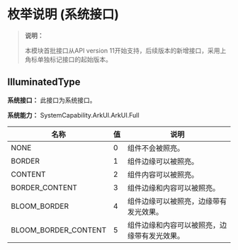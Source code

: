 # 枚举说明 (系统接口)
<!--Kit: ArkUI-->
<!--Subsystem: ArkUI-->
<!--Owner: @yihao-lin-->
<!--Designer: @piggyguy-->
<!--Tester: @songyanhong-->
<!--Adviser: @HelloCrease-->

>**说明：**
>
>本模块首批接口从API version 11开始支持，后续版本的新增接口，采用上角标单独标记接口的起始版本。

## IlluminatedType

**系统接口：** 此接口为系统接口。

**系统能力：** SystemCapability.ArkUI.ArkUI.Full

| 名称   | 值   | 说明                                               |
| ------ | ---- | ------------------------------------------------------ |
| NONE | 0    | 组件不会被照亮。 |
| BORDER | 1    | 组件边缘可以被照亮。 |
| CONTENT | 2    | 组件内容可以被照亮。 |
| BORDER_CONTENT | 3    | 组件边缘和内容可以被照亮。 |
| BLOOM_BORDER | 4    | 组件边缘可以被照亮，边缘带有发光效果。 |
| BLOOM_BORDER_CONTENT | 5    | 组件边缘和内容可以被照亮，边缘带有发光效果。 |
